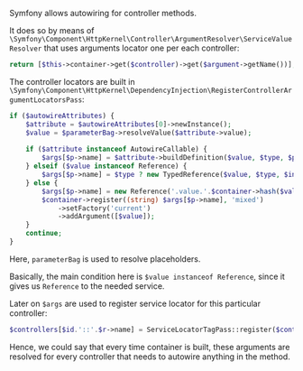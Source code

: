 Symfony allows autowiring for controller methods.

It does so by means of `\Symfony\Component\HttpKernel\Controller\ArgumentResolver\ServiceValueResolver` that uses arguments locator one per each controller:

```php
return [$this->container->get($controller)->get($argument->getName())];
```

The controller locators are built in `\Symfony\Component\HttpKernel\DependencyInjection\RegisterControllerArgumentLocatorsPass`:

```php
if ($autowireAttributes) {  
    $attribute = $autowireAttributes[0]->newInstance();  
    $value = $parameterBag->resolveValue($attribute->value);  
  
    if ($attribute instanceof AutowireCallable) {  
        $args[$p->name] = $attribute->buildDefinition($value, $type, $p);  
    } elseif ($value instanceof Reference) {  
        $args[$p->name] = $type ? new TypedReference($value, $type, $invalidBehavior, $p->name) : new Reference($value, $invalidBehavior);  
    } else {  
        $args[$p->name] = new Reference('.value.'.$container->hash($value));  
        $container->register((string) $args[$p->name], 'mixed')  
            ->setFactory('current')  
            ->addArgument([$value]);  
    }  
    continue;  
}
```

Here, `parameterBag` is used to resolve placeholders.

Basically, the main condition here is `$value instanceof Reference`, since it gives us `Reference` to the needed service.

Later on `$args` are used to register service locator for this particular controller:

```php
$controllers[$id.'::'.$r->name] = ServiceLocatorTagPass::register($container, $args, ...);
```

Hence, we could say that every time container is built, these arguments are resolved for every controller that needs to autowire anything in the method.